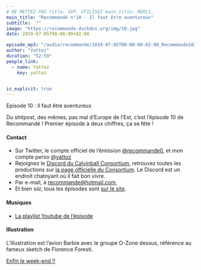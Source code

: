 ```yaml
---
# NE METTEZ PAS title: SVP. UTILISEZ main_title: MERCI.
main_title: "Recommandé n°10 - Il faut être aventureux"
subtitle:  ""
image: "https://recommande.duckdns.org/img/10.jpg"
date: 2019-07-05T00:00:00+02:00

episode_mp3: "/audio/recommande/2019-07-05T00-00-00-02-00_Recommandn10Ilfauttreaventureux.mp3"
author: "Yattoz"
duration: "52:59"
people_link: 
  - name: Yattoz
    key: yattoz


is_explicit: true
---
```


<PodcastHeader/>

<!-- ECRIRE LA DESCRIPTION DE L'EPISODE SOUS CETTE LIGNE -->


 Episode 10 : Il faut être aventureux 

<p>Du shitpost, des mêmes, pas mal d’Europe de l’Est, c’est l’épisode 10 de Recommandé ! Premier épisode à deux chiffres, ça se fête !</p>

<h4>Contact</h4>

<ul>
  <li>Sur Twitter, le compte officiel de l’émission <a href="https://twitter.com/recommande0" rel="nofollow">@recommande0</a>, et mon compte perso <a href="https://twitter.com/yattoz" rel="nofollow">@yattoz</a></li>
  <li>Rejoignez le <a href="https://discord.gg/4RnA9v7" rel="nofollow">Discord du Calvinball Consortium</a>, retrouvez toutes les productions sur <a href="https://calvinballradio.wordpress.com/" rel="nofollow">la page officielle du Consortium</a>. Le Discord est un endroit chatoyant où il fait bon vivre.</li>
  <li>Par e-mail, à <a href="mailto:recommande@hotmail.com" rel="nofollow">recommande@hotmail.com</a>,</li>
  <li>Et bien sûr, tous les épisodes sont <a href="https://recommande.duckdns.org" rel="nofollow">sur le site</a>.</li>
</ul>

<h4>Musiques</h4>

<ul>
  <li><a href="https://www.youtube.com/playlist?list=PLNjXbZkItxtbuf5snKpVAJIl0k980hq4_" rel="nofollow">La playlist Youtube de l’épisode</a></li>
</ul>

<h4>Illustration</h4>

<p>L’illustration est l’avion Barbie avec le groupe O-Zone dessus, référence au fameux sketch de Florence Foresti.</p>

<p><a href="https://www.youtube.com/watch?v=vpYkz5WU1Vg" rel="nofollow">Enfin le week-end !!</a></p>


